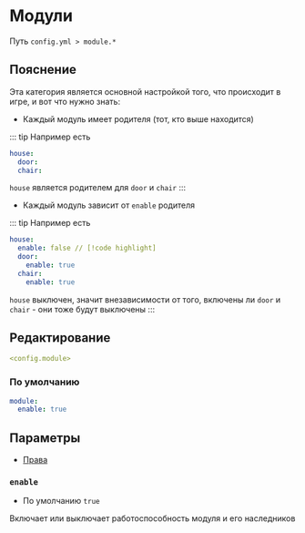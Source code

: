 # Модули
Путь `config.yml > module.*`

## Пояснение
Эта категория является основной настройкой того, что происходит в игре, и вот что нужно знать:
- Каждый модуль имеет родителя (тот, кто выше находится)

::: tip Например есть
```yaml
house:
  door:
  chair:
```

`house` является родителем для `door` и `chair`
:::

- Каждый модуль зависит от `enable` родителя

::: tip Например есть
```yaml
house:
  enable: false // [!code highlight]
  door:
    enable: true
  chair:
    enable: true
```

`house` выключен, значит внезависимости от того, включены ли `door` и `chair` - они тоже будут выключены
:::

## Редактирование
```yaml
<config.module>
```

### По умолчанию
```yaml
module:
  enable: true
```

## Параметры

- [Права](/ru/permissions/module/)

### `enable`
- По умолчанию `true`

Включает или выключает работоспособность модуля и его наследников